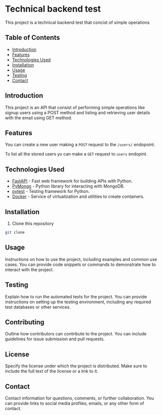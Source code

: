 # Technical backend test

This project is a technical backend test that concist of simple operations

## Table of Contents

- [Introduction](#introduction)
- [Features](#features)
- [Technologies Used](#technologies-used)
- [Installation](#installation)
- [Usage](#usage)
- [Testing](#testing)
- [Contact](#contact)

## Introduction

This project is an API that consist of performing simple operations like signup users using a POST method and listing and retrieving user details with the email using GET method.

## Features

You can create a new user making a `POST` request to the `/users/` endopoint.

To list all the stored users yo can make a `GET` request to `users` endopint.

## Technologies Used

- [FastAPI](https://fastapi.tiangolo.com/) - Fast web framework for building APIs with Python.
- [PyMongo](https://pymongo.readthedocs.io/) - Python library for interacting with MongoDB.
- [pytest](https://docs.pytest.org/) - Testing framework for Python.
- [Docker](https://www.docker.com/products/docker-desktop/) - Service of virtualization and utilities to create containers.

## Installation

1. Clone this repository
```bash
git clone 
```

## Usage

Instructions on how to use the project, including examples and common use cases. You can provide code snippets or commands to demonstrate how to interact with the project.

## Testing

Explain how to run the automated tests for the project. You can provide instructions on setting up the testing environment, including any required test databases or other services.

## Contributing

Outline how contributors can contribute to the project. You can include guidelines for issue submission and pull requests.

## License

Specify the license under which the project is distributed. Make sure to include the full text of the license or a link to it.

## Contact

Contact information for questions, comments, or further collaboration. You can provide links to social media profiles, emails, or any other form of contact.
